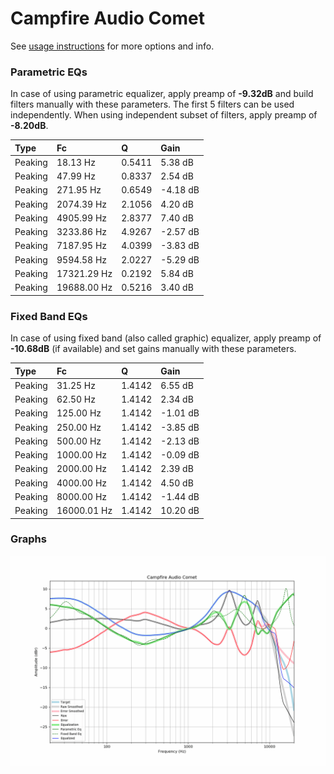 # Campfire Audio Comet
See [usage instructions](https://github.com/jaakkopasanen/AutoEq#usage) for more options and info.

### Parametric EQs
In case of using parametric equalizer, apply preamp of **-9.32dB** and build filters manually
with these parameters. The first 5 filters can be used independently.
When using independent subset of filters, apply preamp of **-8.20dB**.

| Type    | Fc          |      Q | Gain     |
|:--------|:------------|:-------|:---------|
| Peaking | 18.13 Hz    | 0.5411 | 5.38 dB  |
| Peaking | 47.99 Hz    | 0.8337 | 2.54 dB  |
| Peaking | 271.95 Hz   | 0.6549 | -4.18 dB |
| Peaking | 2074.39 Hz  | 2.1056 | 4.20 dB  |
| Peaking | 4905.99 Hz  | 2.8377 | 7.40 dB  |
| Peaking | 3233.86 Hz  | 4.9267 | -2.57 dB |
| Peaking | 7187.95 Hz  | 4.0399 | -3.83 dB |
| Peaking | 9594.58 Hz  | 2.0227 | -5.29 dB |
| Peaking | 17321.29 Hz | 0.2192 | 5.84 dB  |
| Peaking | 19688.00 Hz | 0.5216 | 3.40 dB  |

### Fixed Band EQs
In case of using fixed band (also called graphic) equalizer, apply preamp of **-10.68dB**
(if available) and set gains manually with these parameters.

| Type    | Fc          |      Q | Gain     |
|:--------|:------------|:-------|:---------|
| Peaking | 31.25 Hz    | 1.4142 | 6.55 dB  |
| Peaking | 62.50 Hz    | 1.4142 | 2.34 dB  |
| Peaking | 125.00 Hz   | 1.4142 | -1.01 dB |
| Peaking | 250.00 Hz   | 1.4142 | -3.85 dB |
| Peaking | 500.00 Hz   | 1.4142 | -2.13 dB |
| Peaking | 1000.00 Hz  | 1.4142 | -0.09 dB |
| Peaking | 2000.00 Hz  | 1.4142 | 2.39 dB  |
| Peaking | 4000.00 Hz  | 1.4142 | 4.50 dB  |
| Peaking | 8000.00 Hz  | 1.4142 | -1.44 dB |
| Peaking | 16000.01 Hz | 1.4142 | 10.20 dB |

### Graphs
![](./Campfire%20Audio%20Comet.png)